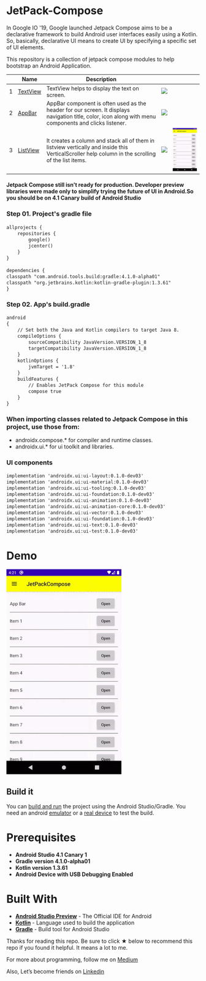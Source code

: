 # JetPack-Compose

In Google IO '19, Google launched Jetpack Compose aims to be a declarative framework to build Android user interfaces easily using a Kotlin. So, basically, declarative UI means to create UI by specifying a specific set of UI elements.

This repository is a collection of jetpack compose modules to help bootstrap an Android Application.

|   | Name  | Description  |   |   |
| ------------| ------------ | ------------ | ------------ | ------------ |
| 1  | [TextView](https://github.com/yash786agg/JetPack-Compose/blob/master/app/src/main/java/com/app/uiComponents/TextView.kt) | TextView helps to display the text on screen.  | ![](https://imgur.com/NtdrcbO.png)  |   |
| 2  | [AppBar](https://github.com/yash786agg/JetPack-Compose/blob/master/app/src/main/java/com/app/uiComponents/AppBar.kt) | AppBar component is often used as the header for our screen. It displays navigation title, color, icon along with menu components and clicks listener.  | ![](https://imgur.com/WGptKNg.png)  |   |
| 3  | [ListView](https://github.com/yash786agg/JetPack-Compose/blob/master/app/src/main/java/com/app/uiComponents/ListView.kt)  | It creates a column and stack all of them in listview vertically and inside this VerticalScroller help column in the scrolling of the list items. | ![](https://imgur.com/QuzUB6i.png)  | ![](demo_files/listview_demo.gif)  |

#### Jetpack Compose still isn’t ready for production. Developer preview libraries were made only to simplify trying the future of UI in Android.So you should be on 4.1 Canary build of Android Studio

### Step 01. Project's gradle file

    allprojects {
        repositories {
            google()
            jcenter()
        }
    }
    
    dependencies {
    classpath "com.android.tools.build:gradle:4.1.0-alpha01"
    classpath "org.jetbrains.kotlin:kotlin-gradle-plugin:1.3.61"
    }
    
### Step 02. App's build.gradle

    android 
    {
        // Set both the Java and Kotlin compilers to target Java 8.
        compileOptions {
            sourceCompatibility JavaVersion.VERSION_1_8
            targetCompatibility JavaVersion.VERSION_1_8
        }
        kotlinOptions {
            jvmTarget = '1.8'
        }
        buildFeatures {
            // Enables JetPack Compose for this module
            compose true
        }
    }
    
### When importing classes related to Jetpack Compose in this project, use those from:

* androidx.compose.* for compiler and runtime classes.
* androidx.ui.* for ui toolkit and libraries.
   
 ### UI components
 
    implementation 'androidx.ui:ui-layout:0.1.0-dev03'
    implementation 'androidx.ui:ui-material:0.1.0-dev03'
    implementation 'androidx.ui:ui-tooling:0.1.0-dev03'
    implementation 'androidx.ui:ui-foundation:0.1.0-dev03'
    implementation 'androidx.ui:ui-animation:0.1.0-dev03'
    implementation 'androidx.ui:ui-animation-core:0.1.0-dev03'
    implementation 'androidx.ui:ui-vector:0.1.0-dev03'
    implementation 'androidx.ui:ui-foundation:0.1.0-dev03'
    implementation 'androidx.ui:ui-text:0.1.0-dev03'
    implementation 'androidx.ui:ui-test:0.1.0-dev03'
    
# Demo
![JetPack-Compose](demo_files/listview_demo.gif)

## Build it

You can [build and run](https://developer.android.com/studio/run) the project using the Android
Studio/Gradle. You need an android [emulator](https://developer.android.com/studio/run/emulator)
or a [real device](https://developer.android.com/studio/run/device) to test the build.


# Prerequisites
* __Android Studio 4.1 Canary 1__
* __Gradle version 4.1.0-alpha01__
* __Kotlin version 1.3.61__
* __Android Device with USB Debugging Enabled__

# Built With

* __[Android Studio Preview](https://developer.android.com/studio/preview)__ - The Official IDE for Android
* __[Kotlin](https://developer.android.com/kotlin)__ - Language used to build the application
* __[Gradle](https://gradle.org)__ - Build tool for Android Studio

Thanks for reading this repo. Be sure to click ★ below to recommend this repo if you found it helpful. It means a lot to me.

For more about programming, follow me on [Medium](https://medium.com/@yash786agg)

Also, Let’s become friends on [Linkedin](http://bit.ly/24t4EVI)    
 
